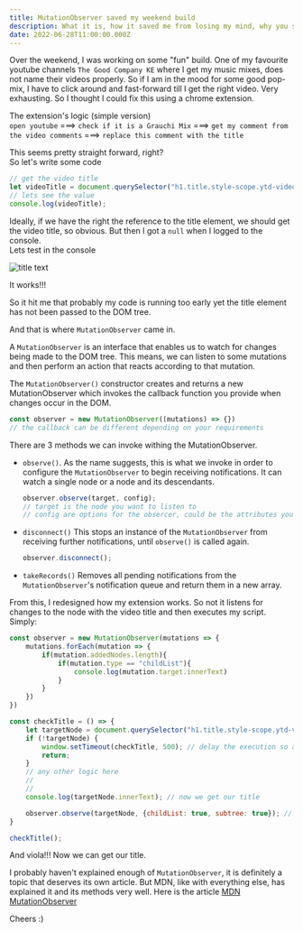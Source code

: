 ```yaml
---
title: MutationObserver saved my weekend build 
description: What it is, how it saved me from losing my mind, why you should care.
date: 2022-06-28T11:00:00.000Z
---
```


Over the weekend, I was working on some "fun" build. One of my favourite youtube channels `The Good Company KE` where I get my music mixes, does not name their videos properly. So if I am in the mood for some good pop-mix, I have to click around and fast-forward till I get the right video. Very exhausting. So I thought I could fix this using a chrome extension.

The extension's logic (simple version)  
```open youtube``` ===> ```check if it is a Grauchi Mix``` ===> ```get my comment from the video comments``` ===> ```replace this comment with the title```

This seems pretty straight forward, right?  
So let's write some code
```js
// get the video title
let videoTitle = document.querySelector("h1.title.style-scope.ytd-video-primary-info-renderer");
// lets see the value
console.log(videoTitle);
```
Ideally, if we have the right the reference to the title element, we should get the video title, so obvious.
But then I got a ```null``` when I logged to the console.  
Lets test in the console  

<img src="https://github.com/kibuikaCodes/kibuika.com/blob/main/content/assets/qs.png?raw=true" alt="title text">

It works!!!  

So it hit me that probably my code is running too early yet the title element has not been passed to the DOM tree.  

And that is where ```MutationObserver``` came in.

A ```MutationObserver``` is an interface that enables us to watch for changes being made to the DOM tree. This means, we can listen to some mutations and then perform an action that reacts according to that mutation.

The ```MutationObserver()``` constructor creates and returns a new MutationObserver which invokes the callback function you provide when changes occur in the DOM.
```js
const observer = new MutationObserver((mutations) => {}) 
// the callback can be different depending on your requirements
```

There are 3 methods we can invoke withing the MutationObserver.

 - ```observe()```. As the name suggests, this is what we invoke in order to configure the ```MutationObserver``` to begin receiving notifications. It can watch a single node or a node and its descendants.
    ```js
    observer.observe(target, config);
    // target is the node you want to listen to
    // config are options for the obsercer, could be the attributes you want to listen to, childList or subtree
    ```

 - ```disconnect()``` This stops an instance of the ```MutationObserver``` from receiving further notifications, until ```observe()``` is called again.
    ```js
    observer.disconnect();
    ```

 - ```takeRecords()``` Removes all pending notifications from the ```MutationObserver```'s notification queue and return them in a new array.


From this, I redesigned how my extension works. So not it listens for changes to the node with the video title and then executes my script. Simply:

```js
const observer = new MutationObserver(mutations => {
    mutations.forEach(mutation => {
        if(mutation.addedNodes.length){
            if(mutation.type == "childList"){
                console.log(mutation.target.innerText)
            }
        }
    })
})

const checkTitle = () => {
    let targetNode = document.querySelector("h1.title.style-scope.ytd-video-primary-info-renderer");
    if (!targetNode) {
        window.setTimeout(checkTitle, 500); // delay the execution so all content loads.
        return;
    }
    // any other logic here
    //
    //
    console.log(targetNode.innerText); // now we get our title

    observer.observe(targetNode, {childList: true, subtree: true}); // listens to DOM changes
}

checkTitle();
```

And viola!!! Now we can get our title.

I probably haven't explained enough of ```MutationObserver```, it is definitely a topic that deserves its own article. But MDN, like with everything else, has explained it and its methods very well. Here is the article [MDN MutationObserver](https://developer.mozilla.org/en-US/docs/Web/API/MutationObserver)

Cheers :)








